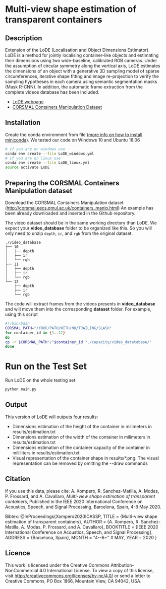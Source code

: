 # Multi-view shape estimation of transparent containers

## Description
Extension of the LoDE (Localisation and Object Dimensions Estimator).
LoDE is a method for jointly localising container-like objects and estimating their dimensions using
two wide-baseline, calibrated RGB cameras. Under the assumption of circular
symmetry along the vertical axis, LoDE estimates the dimensions of an object
with a generative 3D sampling model of sparse circumferences, iterative shape
fitting and image re-projection to verify the sampling hypotheses in each camera
using semantic segmentation masks (Mask R-CNN).
In addition, the automatic frame extraction from the complete videos database has been included.

- [LoDE webpage](http://corsmal.eecs.qmul.ac.uk/LoDE.html)
- [CORSMAL Containers Manipulation Dataset](http://corsmal.eecs.qmul.ac.uk/containers_manip.html)

## Installation
Create the conda environment from file ([more info on how to install miniconda](https://docs.conda.io/en/latest/miniconda.html)). We tested our code on Windows 10 and Ubuntu 18.06

```bash
# if you are on windows use
conda env create --file LoDE_windows.yml
# if you are on linux use
conda env create --file LoDE_linux.yml
source activate LoDE
```

## Preparing the CORSMAL Containers Manipulation dataset
Download the CORSMAL Containers Manipulation dataset (http://corsmal.eecs.qmul.ac.uk/containers_manip.html)
An example has been already downloaded and inserted in the Github repository.

The video dataset should be in the same working directory than LoDE.
We expect your __video_database__ folder to be organized like this. So you will only need to unzip `depth`, `ir`, and `rgb` from the original dataset.
```
./video_database
├── 10
│   ├── depth
│   ├── ir
│   └── rgb
├── 11
│   ├── depth
│   ├── ir
│   └── rgb
└── 12
    ├── depth
    ├── ir
    └── rgb
```

The code will extract frames from the videos presents in __video_database__ and will move them into the corresponding __dataset__ folder. For example, using this script
```bash
#!/bin/bash
CORSMAL_PATH="/YOUR/PATH/WITH/NO/TRAILING/SLASH"
for container_id in {1..12}
do
cp -r $CORSMAL_PATH"/"$container_id "./capacity/video_datatabase/"
done
```

# Run on the Test Set
Run LoDE on the whole testing set
```bash
python main.py
```

## Output
This version of LoDE will outputs four results:
* Dimensions estimation of the height of the container in milimeters in results/estimation.txt
* Dimensions estimation of the width of the container in milimeters in results/estimation.txt
* Dimensions estimation of the container capacity of the container in milliliters in results/estimation.txt
* Visual representation of the container shape in results/*.png. The visual representation can be removed by omitting the --draw commands


## Citation
If you use this data, please cite:
A. Xompero, R. Sanchez-Matilla, A. Modas, P. Frossard, and A. Cavallaro,
_Multi-view shape estimation of transparent containers_, Published in the IEEE
2020 International Conference on Acoustics, Speech, and Signal Processing,
Barcelona, Spain, 4-8 May 2020.

Bibtex:
@InProceedings{Xompero2020ICASSP,
  TITLE   = {Multi-view shape estimation of transparent containers},
  AUTHOR  = {A. Xompero, R. Sanchez-Matilla, A. Modas, P. Frossard, and A. Cavallaro},
  BOOKTITLE = {IEEE 2020 International Conference on Acoustics, Speech, and Signal Processing},
  ADDRESS	       = {Barcelona, Spain},
  MONTH		       = "4--8~" # MAY,
  YEAR		       = 2020
}


## Licence
This work is licensed under the Creative Commons Attribution-NonCommercial 4.0
International License. To view a copy of this license, visit
http://creativecommons.org/licenses/by-nc/4.0/ or send a letter to
Creative Commons, PO Box 1866, Mountain View, CA 94042, USA.
